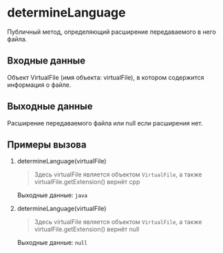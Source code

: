 # determineLanguage

Публичный метод, определяющий расширение передаваемого в него файла.

## Входные данные
Объект VirtualFile (имя объекта: virtualFile), в котором содержится информация о файле.
## Выходные данные
Расширение передаваемого файла или null если расширения нет.
## Примеры вызова
1. determineLanguage(virtualFile)
    
    > Здесь virtualFile является объектом `VirtualFile`, а также virtualFile.getExtension() вернёт cpp

    Выходные данные: `java`
2. determineLanguage(virtualFile)

   > Здесь virtualFile является объектом `VirtualFile`, а также virtualFile.getExtension() вернёт null

   Выходные данные: `null`

